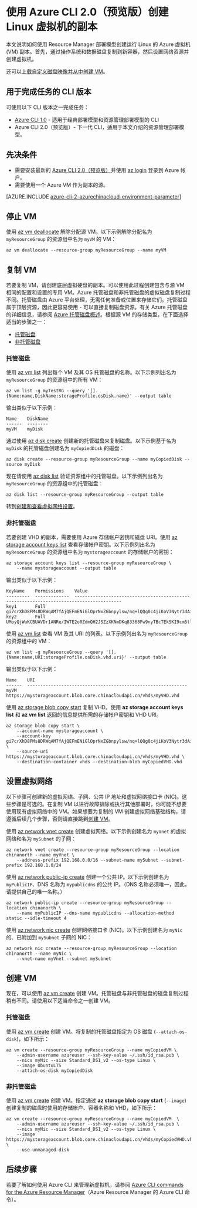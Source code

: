 <properties
    pageTitle="使用 Azure CLI 2.0（预览版）复制 Linux VM | Azure"
    description="了解如何使用 Azure CLI 2.0（预览版）在 Resource Manager 部署模型中创建 Azure Linux 虚拟机的副本"
    services="virtual-machines-linux"
    documentationcenter=""
    author="cynthn"
    manager="timlt"
    tags="azure-resource-manager" />
<tags 
    ms.assetid="770569d2-23c1-4a5b-801e-cddcd1375164"
    ms.service="virtual-machines-linux"
    ms.workload="infrastructure-services"
    ms.tgt_pltfrm="vm-linux"
    ms.devlang="na"
    ms.topic="article"
    ms.date="02/02/2017"
    wacn.date="03/24/2017"
    ms.author="cynthn" />

# 使用 Azure CLI 2.0（预览版）创建 Linux 虚拟机的副本
本文说明如何使用 Resource Manager 部署模型创建运行 Linux 的 Azure 虚拟机 (VM) 副本。首先，通过操作系统和数据磁盘复制到新容器，然后设置网络资源并创建虚拟机。

还可以[上载自定义磁盘映像并从中创建 VM](/documentation/articles/virtual-machines-linux-upload-vhd/)。

## 用于完成任务的 CLI 版本
可使用以下 CLI 版本之一完成任务：

- [Azure CLI 1.0](/documentation/articles/virtual-machines-linux-copy-vm-nodejs/) - 适用于经典部署模型和资源管理部署模型的 CLI
- Azure CLI 2.0（预览版）- 下一代 CLI，适用于本文介绍的资源管理部署模型。

## 先决条件
- 需要安装最新的 [Azure CLI 2.0（预览版）](https://docs.microsoft.com/cli/azure/install-az-cli2)并使用 [az login](https://docs.microsoft.com/cli/azure/#login) 登录到 Azure 帐户。
- 需要使用一个 Azure VM 作为副本的源。

[AZURE.INCLUDE [azure-cli-2-azurechinacloud-environment-parameter](../../includes/azure-cli-2-azurechinacloud-environment-parameter.md)]

## 停止 VM
使用 [az vm deallocate](https://docs.microsoft.com/cli/azure/vm#deallocate) 解除分配源 VM。以下示例解除分配名为 `myResourceGroup` 的资源组中名为 `myVM` 的 VM：

    az vm deallocate --resource-group myResourceGroup --name myVM

## 复制 VM
若要复制 VM，请创建底层虚拟硬盘的副本。可以使用此过程创建包含与源 VM 相同的配置和设置的专用 VM。Azure 托管磁盘和非托管磁盘的虚拟磁盘复制过程不同。托管磁盘由 Azure 平台处理，无需任何准备或位置来存储它们。托管磁盘属于顶层资源，因此更容易使用 - 可以直接复制磁盘资源。有关 Azure 托管磁盘的详细信息，请参阅 [Azure 托管磁盘概述](/documentation/articles/storage-managed-disks-overview/)。根据源 VM 的存储类型，在下面选择适当的步骤之一：

- [托管磁盘](#managed-disks)
- [非托管磁盘](#unmanaged-disks)

### <a name="managed-disks"></a> 托管磁盘
使用 [az vm list](https://docs.microsoft.com/cli/azure/vm#list) 列出每个 VM 及其 OS 托管磁盘的名称。以下示例列出名为 `myResourceGroup` 的资源组中的所有 VM：

    az vm list -g myTestRG --query '[].{Name:name,DiskName:storageProfile.osDisk.name}' --output table

输出类似于以下示例：

    Name    DiskName
    ------  --------
    myVM    myDisk

通过使用 [az disk create](https://docs.microsoft.com/cli/azure/disk#create) 创建新的托管磁盘来复制磁盘。以下示例基于名为 `myDisk` 的托管磁盘创建名为 `myCopiedDisk` 的磁盘：

    az disk create --resource-group myResourceGroup --name myCopiedDisk --source myDisk

现在请使用 [az disk list](https://docs.microsoft.com/cli/azure/disk#list) 验证资源组中的托管磁盘。以下示例列出名为 `myResourceGroup` 的资源组中的托管磁盘：

    az disk list --resource-group myResourceGroup --output table

转到[创建和查看虚拟网络设置](#set-up-the-virtual-network)。

### <a name="unmanaged-disks"></a> 非托管磁盘
若要创建 VHD 的副本，需要使用 Azure 存储帐户密钥和磁盘 URI。使用 [az storage account keys list](https://docs.microsoft.com/cli/azure/storage/account/keys#list) 查看存储帐户密钥。以下示例列出名为 `myResourceGroup` 的资源组中名为 `mystorageaccount` 的存储帐户的密钥：

    az storage account keys list --resource-group myResourceGroup \
        --name mystorageaccount --output table

输出类似于以下示例：

    KeyName    Permissions    Value
    ---------  -------------  ----------------------------------------------------------------------------------------
    key1       Full           gi7crXhD8PMs8DRWqAM7fAjQEFmENiGlOprNxZGbnpylsw/nq+lQQg0c4jiKoV3Nytr3dAiXZRpL8jflpAr2Ug==
    key2       Full           UMoyQjWuKCBUAVDr1ANRe/IWTE2o0ZdmQH2JSZzXKNmDKq83368Fw9nyTBcTEkSKI9cm5tlTL8J15ArbPMo8eA==

使用 [az vm list](https://docs.microsoft.com/cli/azure/vm#list) 查看 VM 及其 URI 的列表。以下示例列出名为 `myResourceGroup` 的资源组中的 VM：

    az vm list -g myResourceGroup --query '[].{Name:name,URI:storageProfile.osDisk.vhd.uri}' --output table

输出类似于以下示例：

    Name    URI
    ------  -------------------------------------------------------------
    myVM    https://mystorageaccount.blob.core.chinacloudapi.cn/vhds/myVHD.vhd

使用 [az storage blob copy start](https://docs.microsoft.com/cli/azure/storage/blob/copy#start) 复制 VHD。使用 **az storage account keys list** 和 **az vm list** 返回的信息提供所需的存储帐户密钥和 VHD URI。

    az storage blob copy start \
        --account-name mystorageaccount \
        --account-key gi7crXhD8PMs8DRWqAM7fAjQEFmENiGlOprNxZGbnpylsw/nq+lQQg0c4jiKoV3Nytr3dAiXZRpL8jflpAr2Ug== \
        --source-uri https://mystorageaccount.blob.core.chinacloudapi.cn/vhds/myVHD.vhd \
        --destination-container vhds --destination-blob myCopiedVHD.vhd

## <a name="set-up-the-virtual-network"></a> 设置虚拟网络
以下步骤可创建新的虚拟网络、子网、公共 IP 地址和虚拟网络接口卡 (NIC)。这些步骤是可选的。在复制 VM 以进行故障排除或执行其他部署时，你可能不想要使用现有虚拟网络中的 VM。如果想要为复制的 VM 创建虚拟网络基础结构，请遵循后续几个步骤，否则请直接跳到[创建 VM](#create-a-vm)。

使用 [az network vnet create](https://docs.microsoft.com/cli/azure/network/vnet#create) 创建虚拟网络。以下示例创建名为 `myVnet` 的虚拟网络和名为 `mySubnet` 的子网：

    az network vnet create --resource-group myResourceGroup --location chinanorth --name myVnet \
        --address-prefix 192.168.0.0/16 --subnet-name mySubnet --subnet-prefix 192.168.1.0/24

使用 [az network public-ip create](https://docs.microsoft.com/cli/azure/network/public-ip#create) 创建一个公共 IP。以下示例创建名为 `myPublicIP`、DNS 名称为 `mypublicdns` 的公共 IP。（DNS 名称必须唯一，因此，请提供自己的唯一名称。）

    az network public-ip create --resource-group myResourceGroup --location chinanorth \
        --name myPublicIP --dns-name mypublicdns --allocation-method static --idle-timeout 4

使用 [az network nic create](https://docs.microsoft.com/cli/azure/network/nic#create) 创建网络接口卡 (NIC)。以下示例创建名为 `myNic` 的、已附加到 `mySubnet` 子网的 NIC：

    az network nic create --resource-group myResourceGroup --location chinanorth --name myNic \
        --vnet-name myVnet --subnet mySubnet

## <a name="create-a-vm"></a> 创建 VM
现在，可以使用 [az vm create](https://docs.microsoft.com/cli/azure/vm#create) 创建 VM。托管磁盘与非托管磁盘的磁盘复制过程稍有不同。请使用以下适当命令之一创建 VM。

### 托管磁盘
使用 [az vm create](https://docs.microsoft.com/cli/azure/vm#create) 创建 VM。将复制的托管磁盘指定为 OS 磁盘 (`--attach-os-disk`)，如下所示：

    az vm create --resource-group myResourceGroup --name myCopiedVM \
        --admin-username azureuser --ssh-key-value ~/.ssh/id_rsa.pub \
        --nics myNic --size Standard_DS1_v2 --os-type Linux \
        --image UbuntuLTS
        --attach-os-disk myCopiedDisk

### 非托管磁盘
使用 [az vm create](https://docs.microsoft.com/cli/azure/vm#create) 创建 VM。指定通过 **az storage blob copy start** (`--image`) 创建复制的磁盘时使用的存储帐户、容器名称和 VHD，如下所示：

    az vm create --resource-group myResourceGroup --name myCopiedVM  \
        --admin-username azureuser --ssh-key-value ~/.ssh/id_rsa.pub \
        --nics myNic --size Standard_DS1_v2 --os-type Linux \
        --image https://mystorageaccount.blob.core.chinacloudapi.cn/vhds/myCopiedVHD.vhd \
        --use-unmanaged-disk

## 后续步骤
若要了解如何使用 Azure CLI 来管理新虚拟机，请参阅 [Azure CLI commands for the Azure Resource Manager](/documentation/articles/azure-cli-arm-commands/)（Azure Resource Manager 的 Azure CLI 命令）。

<!---HONumber=Mooncake_0320_2017-->